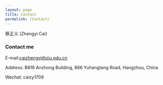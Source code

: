 ```yaml
---
layout: page
title: Contact
permalink: /Contact/
---
```


蔡正义 (Zhengyi Cai)


### Contact me

E-mail:[caizhengyi@zju.edu.cn](mailto:caizhengyi@zju.edu.cn)

Address: B818 Anzhong Building, 866 Yuhangtang Road, Hangzhou, China

Wechat: caizy1709
